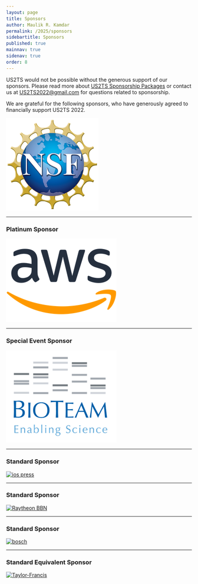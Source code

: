 ```yaml
---
layout: page
title: Sponsors
author: Maulik R. Kamdar
permalink: /2025/sponsors
sidebartitle: Sponsors
published: true
mainnav: true
sidenav: true
order: 8
---
```


US2TS would not be possible without the generous support of our sponsors. Please read more about [US2TS Sponsorship Packages](https://us2ts.org/2022/sponsor_packages) or contact us at [US2TS2022@gmail.com](mailto:US2TS2022@gmail.com) for questions related to sponsorship.

We are grateful for the following sponsors, who have generously agreed to financially support US2TS 2022.

[![National Science Foundation](/2025/images/sponsor-NSF.png)](https://www.nsf.gov)

---

### **Platinum Sponsor**

[![Amazon](/2025/images/sponsor-amazon.png)](https://aws.amazon.com)

---

### **Special Event Sponsor**

[![BioTeam](/2025/images/sponsor-bioteam.png)](https://bioteam.net)

---

### **Standard Sponsor**

[![ios press](/2022/images/sponsor-iosPress.png)](https://www.iospress.com)

---

### **Standard Sponsor**

[![Raytheon BBN](/2022/images/sponsor-raytheon.png)](https://www.raytheon.com/ourcompany/bbn)

---

### **Standard Sponsor**

[![bosch](/2022/images/sponsor-bosch.jpg)](https://www.bosch.us)

---


### **Standard Equivalent Sponsor**

[![Taylor-Francis](/2022/images/sponsor-taylorFrancis.jpg)](https://www.tandfonline.com)
